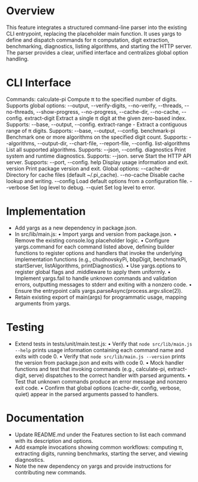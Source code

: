 # Overview
This feature integrates a structured command-line parser into the existing CLI entrypoint, replacing the placeholder main function. It uses yargs to define and dispatch commands for π computation, digit extraction, benchmarking, diagnostics, listing algorithms, and starting the HTTP server. The parser provides a clear, unified interface and centralizes global option handling.

# CLI Interface
Commands:
  calculate-pi <digits>
    Compute π to the specified number of digits. Supports global options: --output, --verify-digits, --no-verify, --threads, --no-threads, --show-progress, --no-progress, --cache-dir, --no-cache, --config.
  extract-digit <position>
    Extract a single π digit at the given zero-based index. Supports: --base, --output, --config.
  extract-range <start>-<end>
    Extract a contiguous range of π digits. Supports: --base, --output, --config.
  benchmark-pi <digits>
    Benchmark one or more algorithms on the specified digit count. Supports: --algorithms, --output-dir, --chart-file, --report-file, --config.
  list-algorithms
    List all supported algorithms. Supports: --json, --config.
  diagnostics
    Print system and runtime diagnostics. Supports: --json.
  serve
    Start the HTTP API server. Supports: --port, --config.
  help
    Display usage information and exit.
  version
    Print package version and exit.
Global options:
  --cache-dir <path>      Directory for cache files (default ~/.pi_cache).
  --no-cache              Disable cache lookup and writing.
  --config <path>         Load default options from a configuration file.
  --verbose               Set log level to debug.
  --quiet                 Set log level to error.

# Implementation
- Add yargs as a new dependency in package.json.
- In src/lib/main.js:
    • Import yargs and version from package.json.
    • Remove the existing console.log placeholder logic.
    • Configure yargs.command for each command listed above, defining builder functions to register options and handlers that invoke the underlying implementation functions (e.g., chudnovskyPi, bbpDigit, benchmarkPi, startServer, listAlgorithms, printDiagnostics).
    • Use yargs.options to register global flags and .middleware to apply them uniformly.
    • Implement yargs.fail to handle unknown commands and validation errors, outputting messages to stderr and exiting with a nonzero code.
    • Ensure the entrypoint calls yargs.parseAsync(process.argv.slice(2)).
- Retain existing export of main(args) for programmatic usage, mapping arguments from yargs.

# Testing
- Extend tests in tests/unit/main.test.js:
    • Verify that `node src/lib/main.js --help` prints usage information containing each command name and exits with code 0.
    • Verify that `node src/lib/main.js --version` prints the version from package.json and exits with code 0.
    • Mock handler functions and test that invoking commands (e.g., calculate-pi, extract-digit, serve) dispatches to the correct handler with parsed arguments.
    • Test that unknown commands produce an error message and nonzero exit code.
    • Confirm that global options (cache-dir, config, verbose, quiet) appear in the parsed arguments passed to handlers.

# Documentation
- Update README.md under the Features section to list each command with its description and options.
- Add example invocations showing common workflows: computing π, extracting digits, running benchmarks, starting the server, and viewing diagnostics.
- Note the new dependency on yargs and provide instructions for contributing new commands.